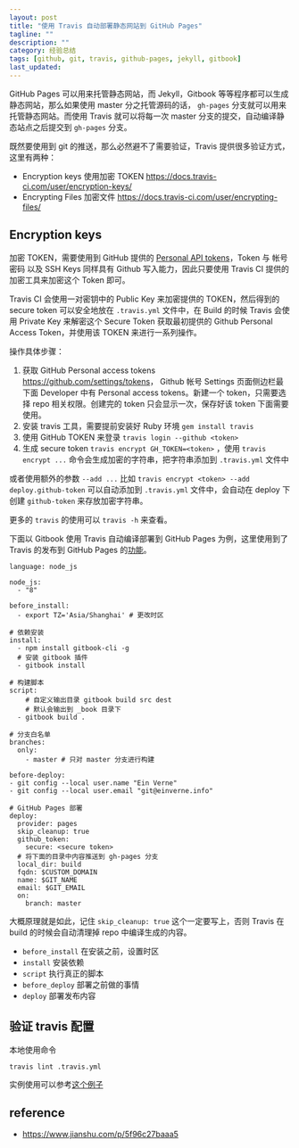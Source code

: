 ```yaml
---
layout: post
title: "使用 Travis 自动部署静态网站到 GitHub Pages"
tagline: ""
description: ""
category: 经验总结
tags: [github, git, travis, github-pages, jekyll, gitbook]
last_updated:
---
```


GitHub Pages 可以用来托管静态网站，而 Jekyll，Gitbook 等等程序都可以生成静态网站，那么如果使用 master 分之托管源码的话， `gh-pages` 分支就可以用来托管静态网站。而使用 Travis 就可以将每一次 master 分支的提交，自动编译静态站点之后提交到 `gh-pages` 分支。

既然要使用到 git 的推送，那么必然避不了需要验证，Travis 提供很多验证方式，这里有两种：

- Encryption keys 使用加密 TOKEN <https://docs.travis-ci.com/user/encryption-keys/>
- Encrypting Files 加密文件 <https://docs.travis-ci.com/user/encrypting-files/>

## Encryption keys
加密 TOKEN，需要使用到 GitHub 提供的 [Personal API tokens](https://blog.github.com/2013-05-16-personal-api-tokens/)，Token 与 帐号密码 以及 SSH Keys 同样具有 Github 写入能力，因此只要使用 Travis CI 提供的加密工具来加密这个 Token 即可。

Travis CI 会使用一对密钥中的 Public Key 来加密提供的 TOKEN，然后得到的 secure token 可以安全地放在 `.travis.yml` 文件中，在 Build 的时候 Travis 会使用 Private Key 来解密这个 Secure Token 获取最初提供的 Github Personal Access Token，并使用该 TOKEN 来进行一系列操作。

操作具体步骤：

1. 获取 GitHub Personal access tokens <https://github.com/settings/tokens>， Github 帐号 Settings 页面侧边栏最下面 Developer 中有 Personal access tokens。新建一个 token，只需要选择 repo 相关权限。创建完的 token 只会显示一次，保存好该 token 下面需要使用。
2. 安装 travis 工具，需要提前安装好 Ruby 环境 `gem install travis`
3. 使用 GitHub TOKEN 来登录 `travis login --github <token>`
4. 生成 secure token `travis encrypt GH_TOKEN=<token>` ，使用 `travis encrypt ...` 命令会生成加密的字符串，把字符串添加到 `.travis.yml` 文件中

或者使用额外的参数 `--add ...` 比如  `travis encrypt <token> --add deploy.github-token` 可以自动添加到 `.travis.yml` 文件中，会自动在 deploy 下创建 `github-token` 来存放加密字符串。

更多的 `travis` 的使用可以 `travis -h` 来查看。

下面以 Gitbook 使用 Travis 自动编译部署到 GitHub Pages 为例，这里使用到了 Travis 的发布到 GitHub Pages 的[功能](https://docs.travis-ci.com/user/deployment/pages/)。

```
language: node_js

node_js:
  - "8"

before_install:
  - export TZ='Asia/Shanghai' # 更改时区

# 依赖安装
install:
  - npm install gitbook-cli -g
  # 安装 gitbook 插件
  - gitbook install

# 构建脚本
script:
    # 自定义输出目录 gitbook build src dest
    # 默认会输出到 _book 目录下
  - gitbook build .

# 分支白名单
branches:
  only:
    - master # 只对 master 分支进行构建

before-deploy:
- git config --local user.name "Ein Verne"
- git config --local user.email "git@einverne.info"

# GitHub Pages 部署
deploy:
  provider: pages
  skip_cleanup: true
  github_token:
    secure: <secure token>
  # 将下面的目录中内容推送到 gh-pages 分支
  local_dir: build
  fqdn: $CUSTOM_DOMAIN
  name: $GIT_NAME
  email: $GIT_EMAIL
  on:
    branch: master
```

大概原理就是如此，记住 `skip_cleanup: true` 这个一定要写上，否则 Travis 在 build 的时候会自动清理掉 repo 中编译生成的内容。

- `before_install` 在安装之前，设置时区
- `install` 安装依赖
- `script` 执行真正的脚本
- `before_deploy` 部署之前做的事情
- `deploy` 部署发布内容

## 验证 travis 配置

本地使用命令

    travis lint .travis.yml

实例使用可以参考[这个例子](https://github.com/einverne/notebook-buyer-guide/blob/master/.travis.yml)

## reference

- https://www.jianshu.com/p/5f96c27baaa5
